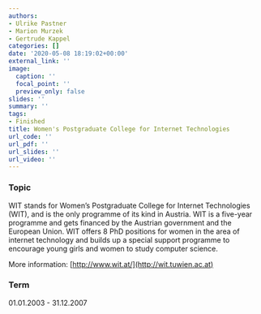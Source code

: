 ```yaml
---
authors:
- Ulrike Pastner
- Marion Murzek
- Gertrude Kappel
categories: []
date: '2020-05-08 18:19:02+00:00'
external_link: ''
image:
  caption: ''
  focal_point: ''
  preview_only: false
slides: ''
summary: ''
tags:
- Finished
title: Women's Postgraduate College for Internet Technologies
url_code: ''
url_pdf: ''
url_slides: ''
url_video: ''
---
```


### Topic

WIT stands for Women’s Postgraduate College for Internet Technologies (WIT), and is the only programme of its kind in Austria. WIT is a five-year programme and gets financed by the Austrian government and the European Union. WIT offers 8 PhD positions for women in the area of internet technology and builds up a special support programme to encourage young girls and women to study computer science.

More information: [http://www.wit.at/](http://wit.tuwien.ac.at)

### Term

01.01.2003 - 31.12.2007